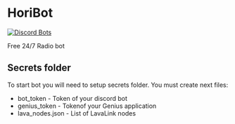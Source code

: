 # HoriBot
[![Discord Bots](https://top.gg/api/widget/servers/977152841514901555.svg)](https://top.gg/bot/977152841514901555)

Free 24/7 Radio bot

## Secrets folder
To start bot you will need to setup secrets folder. You must create next files:
* bot_token - Token of your discord bot
* genius_token - Tokenof your Genius application
* lava_nodes.json - List of LavaLink nodes
